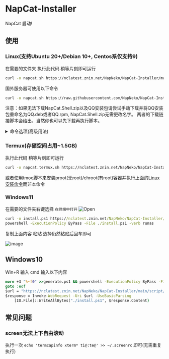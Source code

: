 # NapCat-Installer
NapCat 启动!

## 使用
### Linux(支持Ubuntu 20+/Debian 10+, Centos系仅支持9)
在需要的文件夹 执行此代码 稍等片刻即可运行
```bash
curl -o napcat.sh https://nclatest.znin.net/NapNeko/NapCat-Installer/main/script/install.sh && sudo bash napcat.sh
```
国外服务器可使用以下命令
```bash
curl -o napcat.sh https://raw.githubusercontent.com/NapNeko/NapCat-Installer/refs/heads/main/script/install.sh && sudo bash napcat.sh
```
注意：如果无法下载NapCat.Shell.zip以及QQ安装包请尝试手动下载并将QQ安装包重命名为QQ.deb或者QQ.rpm, NapCat.Shell.zip无需更改名字。
两者的下载链接脚本会给出，当然你也可以先下载再执行脚本。
<details>
  <summary>命令选项(高级用法)</summary>

  0. --tui: 使用tui可视化交互安装

  1. --docker [y/n]: --docker y 为使用docker安装反之为shell安装

  2. --qq \"123456789\": 传入docker安装时的QQ号

  3. --mode [ws|reverse_ws|reverse_http]: 传入docker安装时的运行模式

  4. --confirm: 传入docker安装时的是否确认执行安装

  5. --proxy [0|1|2|3|4|5|6]: 传入代理, 0为不使用代理, 1为使用内置的第一个,不支持自定义, docker安装可选0-7, shell安装可选0-5

  6. --cli [y/n]: shell安装时是否安装cli

  7. --force: 传入则执行shell强制重装

  **使用示例:**
  1. 使用tui可视化交互安装:
      ```bash
      curl -o napcat.sh https://nclatest.znin.net/NapNeko/NapCat-Installer/main/script/install.sh && sudo bash napcat.sh --tui
      ```

  2. 运行docker安装并传入 qq\"123456789\" 模式ws 使用第一个代理 直接安装:
      ```bash
      curl -o napcat.sh https://nclatest.znin.net/NapNeko/NapCat-Installer/main/script/install.sh && sudo bash napcat.sh --docker y --qq \"123456789\" --mode ws --proxy 1 --confirm
      ```

  3. 运行shell安装并传入 不安装cli 不使用代理 强制重装:
      ```bash
      curl -o napcat.sh https://nclatest.znin.net/NapNeko/NapCat-Installer/main/script/install.sh && sudo bash napcat.sh --docker n --cli n --proxy 0 --force
      ```

</details>


### Termux(存储空间占用~1.5GB)
执行此代码 稍等片刻即可运行
```bash
curl -o napcat.termux.sh https://nclatest.znin.net/NapNeko/NapCat-Installer/main/script/install.termux.sh && bash napcat.termux.sh
```
或者使用tmoe脚本来安装proot(无root)/chroot(有root)容器并执行上面的[Linux安装命令](#使用)而非本命令

### Windows11
在需要的文件夹右键选择 `在终端中打开` 
![Open](https://github.com/NapNeko/NapCat-Installer/assets/61873808/1ceb84a5-0aed-4193-ac19-b0128299632d)

```bat
curl -o install.ps1 https://nclatest.znin.net/NapNeko/NapCat-Installer/main/script/install.ps1
powershell -ExecutionPolicy ByPass -File ./install.ps1 -verb runas
```
复制上面内容 粘贴 选择仍然粘贴后回车即可

![image](https://github.com/NapNeko/NapCat-Installer/assets/61873808/b16aeb92-acb7-4cf7-a07e-0b1143d9b835)

## Windows10
Win+R 输入 cmd 输入以下内容
```bat
more +3 "%~f0" >>generate.ps1 && powershell -ExecutionPolicy ByPass -File ./generate.ps1 -verb runas && del ./generate.ps1 && powershell -ExecutionPolicy ByPass -File ./install.ps1 -verb runas 
goto :eof
$url = "https://nclatest.znin.net/NapNeko/NapCat-Installer/main/script/install.ps1"
$response = Invoke-WebRequest -Uri $url -UseBasicParsing
    [IO.File]::WriteAllBytes("./install.ps1", $response.Content)
```

## 常见问题

### screen无法上下自由滚动

执行一次 `echo 'termcapinfo xterm* ti@:te@' >> ~/.screenrc` 即可(无需重复执行)
